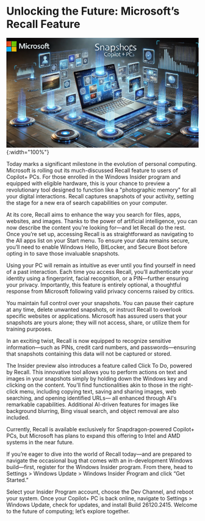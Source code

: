 # Unlocking the Future: Microsoft’s Recall Feature

!["Microsoft Recall illustration"](/assets/images/heres-your-first-chance-to-try-microsofts-recall-feature-on-copilot-pcs-180536504.webp){:width="100%"}

Today marks a significant milestone in the evolution of personal computing. Microsoft is rolling out its much-discussed Recall feature to users of Copilot+ PCs. For those enrolled in the Windows Insider program and equipped with eligible hardware, this is your chance to preview a revolutionary tool designed to function like a "photographic memory" for all your digital interactions. Recall captures snapshots of your activity, setting the stage for a new era of search capabilities on your computer.

At its core, Recall aims to enhance the way you search for files, apps, websites, and images. Thanks to the power of artificial intelligence, you can now describe the content you're looking for—and let Recall do the rest. Once you’re set up, accessing Recall is as straightforward as navigating to the All apps list on your Start menu. To ensure your data remains secure, you’ll need to enable Windows Hello, BitLocker, and Secure Boot before opting in to save those invaluable snapshots.

Using your PC will remain as intuitive as ever until you find yourself in need of a past interaction. Each time you access Recall, you’ll authenticate your identity using a fingerprint, facial recognition, or a PIN—further ensuring your privacy. Importantly, this feature is entirely optional, a thoughtful response from Microsoft following valid privacy concerns raised by critics.

You maintain full control over your snapshots. You can pause their capture at any time, delete unwanted snapshots, or instruct Recall to overlook specific websites or applications. Microsoft has assured users that your snapshots are yours alone; they will not access, share, or utilize them for training purposes.

In an exciting twist, Recall is now equipped to recognize sensitive information—such as PINs, credit card numbers, and passwords—ensuring that snapshots containing this data will not be captured or stored.

The Insider preview also introduces a feature called Click To Do, powered by Recall. This innovative tool allows you to perform actions on text and images in your snapshots simply by holding down the Windows key and clicking on the content. You'll find functionalities akin to those in the right-click menu, including copying text, saving and sharing images, web searching, and opening identified URLs— all enhanced through AI's remarkable capabilities. Additional AI-driven features for images like background blurring, Bing visual search, and object removal are also included.

Currently, Recall is available exclusively for Snapdragon-powered Copilot+ PCs, but Microsoft has plans to expand this offering to Intel and AMD systems in the near future.

If you’re eager to dive into the world of Recall today—and are prepared to navigate the occasional bug that comes with an in-development Windows build—first, register for the Windows Insider program. From there, head to Settings > Windows Update > Windows Insider Program and click “Get Started.”

Select your Insider Program account, choose the Dev Channel, and reboot your system. Once your Copilot+ PC is back online, navigate to Settings > Windows Update, check for updates, and install Build 26120.2415. Welcome to the future of computing; let’s explore together.